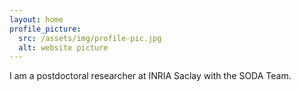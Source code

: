 ```yaml
---
layout: home
profile_picture:
  src: /assets/img/profile-pic.jpg
  alt: website picture
---
```


<p>
  I am a postdoctoral researcher at INRIA Saclay with the SODA Team. 
</p>


